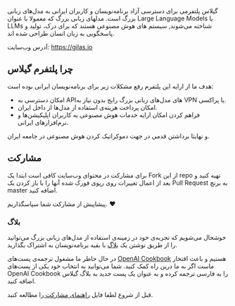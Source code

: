 
گیلاس پلتفرمی برای دسترسی آزاد برنامه‌نویسان و کاربران ایرانی به مدل‌های زبانی بزرگ است. مدلهای زبانی بزرگ که معمولا با عنوان Large Language Models یا LLMs شناخته می‌شوند, سیستم های هوش مصنوعی هستند که برای درک، تولید و پاسخگویی به زبان انسان طراحی شده اند.

آدرس وب‌سایت: https://gilas.io

## چرا پلتفرم گیلاس

هدف ما از ارايه این پلتفرم رفع مشکلات زیر برای برنامه‌نویسان ایرانی بوده است:

- امکان دسترسی به APIهای مدل‌های زبانی بزرگ رایج بدون نیاز به VPN یا پراکسی.
- امکان پرداخت هزینه‌ی استفاده از مدل‌ها از داخل ایران.
- فراهم کردن امکان ارایه خدمات هوش مصنوعی به کاربران اپلیکیشن‌ها و نرم‌افزارهای ایرانی.

و نهایتا برداشتن قدمی در جهت دموکراتیک کردن هوش مصنوعی در جامعه ایران.

## مشارکت

برای مشارکت در محتوای وب‌سایت کافی است ابتدا یک Fork از این repo تهیه کنید و بعد از اعمال تغییرات روی رپوی فورک شده آنها را با باز کردن یک Pull Request به برنچ master اضافه کنید.

پیشاپیش از مشارکت شما سپاسگذاریم. ❤️


### بلاگ
خوشحال می‌شویم که تجربه‌ی خود در زمینه‌ی استفاده از مدل‌های زبانی بزرگ می‌توانید را از طریق نوشتن یک [بلاگ](/content/posts) با بقیه برنامه‌نویسان به اشتراک بگذارید.

در حال حاظر ما مشغول ترجمه‌ی پست‌های [OpenAI Cookbook](https://cookbook.openai.com/) هستیم و باعث افتخار ماست اگر به ما درین راه کمک کنید. شما می‌توانید به انتخاب خود یکی از پست‌های OpenAI Cookbook را به فارسی ترجمه کرده و به عنوان یک پست جدید به بلاگ گیلاس اضافه کنید.

قبل از شروع لطفا فایل [راهنمای مشارکت ](contribution/README.md) را مطالعه کنید.

